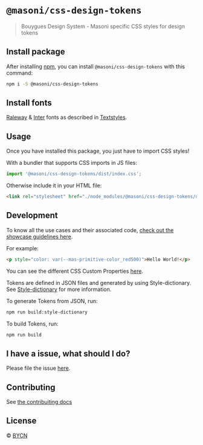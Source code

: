 # `@masoni/css-design-tokens`

> Bouygues Design System - Masoni specific CSS styles for design tokens

## Install package

After installing [npm](https://docs.npmjs.com/downloading-and-installing-node-js-and-npm), you can install `@masoni/css-design-tokens` with this command:

```sh
npm i -S @masoni/css-design-tokens
```

## Install fonts

[Raleway](https://fonts.google.com/specimen/Raleway) &
[Inter](https://fonts.google.com/specimen/Inter) fonts as described in [Textstyles](https://zeroheight.com/9b39bb2a0/p/32c8aa-textstyles/b/1922ad).

## Usage

Once you have installed this package, you just have to import CSS styles!

With a bundler that supports CSS imports in JS files:

```javascript
import '@masoni/css-design-tokens/dist/index.css';
```

Otherwise include it in your HTML file:

```html
<link rel="stylesheet" href="./node_modules/@masoni/css-design-tokens/dist/index.css" />
```

## Development

To know all the use cases and their associated code, [check out the showcase guidelines here](https://bouygues-construction.github.io/design-system-bycn/main/showcases-css).

For example:

```html
<p style="color: var(--mas-primitive-color_red500)">Hello World!</p>
```

You can see the different CSS Custom Properties [here](https://github.com/bouygues-construction/design-system-bycn/tree/dangkhoa/project-initialize/projects/css/src/design_tokens).

Tokens are defined in JSON files and generated by using Style-dictionary. See [Style-dictionary](https://amzn.github.io/style-dictionary/#/) for more information.

To generate Tokens from JSON, run:

```sh
npm run build:style-dictionary
```

To build Tokens, run:

```sh
npm run build
```

## I have a issue, what should I do?

Please file the issue [here](https://github.com/bouygues-construction/design-system-bycn/issues/new).

## Contributing

See [the contribuiting docs](https://github.com/bouygues-construction/design-system-bycn/blob/dangkhoa/project-initialize/CONTRIBUTING.md)

## License

© [BYCN](https://github.com/bouygues-construction)
